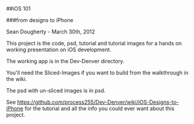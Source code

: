 ##iOS 101

###from designs to iPhone

Sean Dougherty - March 30th, 2012

This project is the code, psd, tutorial and tutorial images for a hands on working presentation on iOS development.

The working app is in the Dev-Denver directory.

You'll need the Sliced-Images if you want to build from the walkthrough in the wiki.

The psd with un-sliced images is in psd.

See https://github.com/process255/Dev-Denver/wiki/iOS-Designs-to-iPhone for the tutorial and all the info you could ever want about this project.
